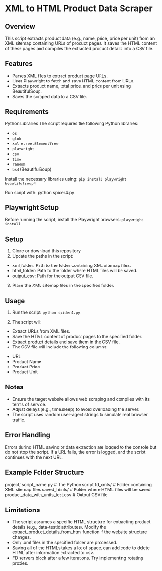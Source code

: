 # XML to HTML Product Data Scraper
## Overview
This script extracts product data (e.g., name, price, price per unit) from an XML sitemap containing URLs of product pages. It saves the HTML content of these pages and compiles the extracted product details into a CSV file.

## Features
- Parses XML files to extract product page URLs.
- Uses Playwright to fetch and save HTML content from URLs.
- Extracts product name, total price, and price per unit using BeautifulSoup.
- Saves the scraped data to a CSV file.

## Requirements
Python Libraries
The script requires the following Python libraries:
- `os`
- `glob`
- `xml.etree.ElementTree`
- `playwright`
- `csv`
- `time`
- `random`
- `bs4` (BeautifulSoup)

Install the necessary libraries using:
`pip install playwright beautifulsoup4`

Run script with:
python spider4.py

## Playwright Setup
Before running the script, install the Playwright browsers:
`playwright install`

## Setup
1. Clone or download this repository.
2. Update the paths in the script:
- xml_folder: Path to the folder containing XML sitemap files.
- html_folder: Path to the folder where HTML files will be saved.
- output_csv: Path for the output CSV file.
3. Place the XML sitemap files in the specified folder.

## Usage
1. Run the script:
`python spider4.py`

2. The script will:

- Extract URLs from XML files.
- Save the HTML content of product pages to the specified folder.
- Extract product details and save them in the CSV file.
- The CSV file will include the following columns:

* URL
* Product Name
* Product Price
* Product Unit

## Notes
- Ensure the target website allows web scraping and complies with its terms of service.
- Adjust delays (e.g., time.sleep) to avoid overloading the server.
- The script uses random user-agent strings to simulate real browser traffic.

## Error Handling
Errors during HTML saving or data extraction are logged to the console but do not stop the script.
If a URL fails, the error is logged, and the script continues with the next URL.

## Example Folder Structure
project/
script_name.py              # The Python script
fd_xmls/                    # Folder containing XML sitemap files
saved_htmls/                # Folder where HTML files will be saved
product_data_with_units_test.csv   # Output CSV file

## Limitations
- The script assumes a specific HTML structure for extracting product details (e.g., data-testid attributes). Modify the extract_product_details_from_html function if the website structure changes.
- Only .xml files in the specified folder are processed.
- Saving all of the HTMLs takes a lot of space, can add code to delete HTML after information extracted to csv.
- FD servers block after a few iterations. Try implementing rotating proxies. 
